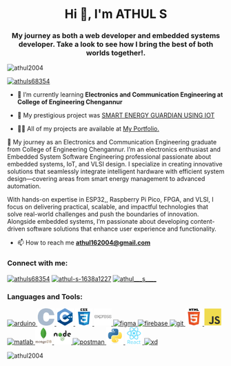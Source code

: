 <h1 align="center">Hi 👋, I'm ATHUL S</h1>
<h3 align="center">My journey as both a web developer and embedded systems developer. Take a look to see how I bring the best of both worlds together!.</h3>

<p align="left"> <img src="https://komarev.com/ghpvc/?username=athul2004&label=Profile%20views&color=0e75b6&style=flat" alt="athul2004" /> </p>

<p align="left"> <a href="https://twitter.com/athuls68354" target="blank"><img src="https://img.shields.io/twitter/follow/athuls68354?logo=twitter&style=for-the-badge" alt="athuls68354" /></a> </p>

- 🌱 I’m currently learning **Electronics and Communication Engineering at College of Engineering Chengannur**

- 👯 My prestigious project was [SMART ENERGY GUARDIAN USING IOT](https://github.com/Athul2004/Smart_Energy_Guardian_Using_Iot?tab=readme-ov-file)

- 👨‍💻 All of my projects are available at [My Portfolio.](https://athu1.netlify.app/)

💬 My journey as an Electronics and Communication Engineering graduate from College of Engineering Chengannur. I’m an electronics enthusiast and Embedded System Software Engineering professional passionate about embedded systems, IoT, and VLSI design. I specialize in creating innovative solutions that seamlessly integrate intelligent hardware with efficient system design—covering areas from smart energy management to advanced automation.

With hands-on expertise in ESP32,, Raspberry Pi Pico, FPGA, and VLSI, I focus on delivering practical, scalable, and impactful technologies that solve real-world challenges and push the boundaries of innovation. Alongside embedded systems, I’m passionate about developing content-driven software solutions that enhance user experience and functionality.

- 📫 How to reach me **athul162004@gmail.com**

<h3 align="left">Connect with me:</h3>
<p align="left">
<a href="https://twitter.com/athuls68354" target="blank"><img align="center" src="https://raw.githubusercontent.com/rahuldkjain/github-profile-readme-generator/master/src/images/icons/Social/twitter.svg" alt="athuls68354" height="30" width="40" /></a>
<a href="https://linkedin.com/in/athul-s-1638a1227" target="blank"><img align="center" src="https://raw.githubusercontent.com/rahuldkjain/github-profile-readme-generator/master/src/images/icons/Social/linked-in-alt.svg" alt="athul-s-1638a1227" height="30" width="40" /></a>
<a href="https://instagram.com/athul___s____" target="blank"><img align="center" src="https://raw.githubusercontent.com/rahuldkjain/github-profile-readme-generator/master/src/images/icons/Social/instagram.svg" alt="athul___s____" height="30" width="40" /></a>
</p>

<h3 align="left">Languages and Tools:</h3>
<p align="left"> <a href="https://www.arduino.cc/" target="_blank" rel="noreferrer"> <img src="https://cdn.worldvectorlogo.com/logos/arduino-1.svg" alt="arduino" width="40" height="40"/> </a> <a href="https://www.cprogramming.com/" target="_blank" rel="noreferrer"> <img src="https://raw.githubusercontent.com/devicons/devicon/master/icons/c/c-original.svg" alt="c" width="40" height="40"/> </a> <a href="https://www.w3schools.com/cpp/" target="_blank" rel="noreferrer"> <img src="https://raw.githubusercontent.com/devicons/devicon/master/icons/cplusplus/cplusplus-original.svg" alt="cplusplus" width="40" height="40"/> </a> <a href="https://www.w3schools.com/css/" target="_blank" rel="noreferrer"> <img src="https://raw.githubusercontent.com/devicons/devicon/master/icons/css3/css3-original-wordmark.svg" alt="css3" width="40" height="40"/> </a> <a href="https://expressjs.com" target="_blank" rel="noreferrer"> <img src="https://raw.githubusercontent.com/devicons/devicon/master/icons/express/express-original-wordmark.svg" alt="express" width="40" height="40"/> </a> <a href="https://www.figma.com/" target="_blank" rel="noreferrer"> <img src="https://www.vectorlogo.zone/logos/figma/figma-icon.svg" alt="figma" width="40" height="40"/> </a> <a href="https://firebase.google.com/" target="_blank" rel="noreferrer"> <img src="https://www.vectorlogo.zone/logos/firebase/firebase-icon.svg" alt="firebase" width="40" height="40"/> </a> <a href="https://git-scm.com/" target="_blank" rel="noreferrer"> <img src="https://www.vectorlogo.zone/logos/git-scm/git-scm-icon.svg" alt="git" width="40" height="40"/> </a> <a href="https://www.w3.org/html/" target="_blank" rel="noreferrer"> <img src="https://raw.githubusercontent.com/devicons/devicon/master/icons/html5/html5-original-wordmark.svg" alt="html5" width="40" height="40"/> </a> <a href="https://developer.mozilla.org/en-US/docs/Web/JavaScript" target="_blank" rel="noreferrer"> <img src="https://raw.githubusercontent.com/devicons/devicon/master/icons/javascript/javascript-original.svg" alt="javascript" width="40" height="40"/> </a> <a href="https://www.mathworks.com/" target="_blank" rel="noreferrer"> <img src="https://upload.wikimedia.org/wikipedia/commons/2/21/Matlab_Logo.png" alt="matlab" width="40" height="40"/> </a> <a href="https://www.mongodb.com/" target="_blank" rel="noreferrer"> <img src="https://raw.githubusercontent.com/devicons/devicon/master/icons/mongodb/mongodb-original-wordmark.svg" alt="mongodb" width="40" height="40"/> </a> <a href="https://nodejs.org" target="_blank" rel="noreferrer"> <img src="https://raw.githubusercontent.com/devicons/devicon/master/icons/nodejs/nodejs-original-wordmark.svg" alt="nodejs" width="40" height="40"/> </a> <a href="https://postman.com" target="_blank" rel="noreferrer"> <img src="https://www.vectorlogo.zone/logos/getpostman/getpostman-icon.svg" alt="postman" width="40" height="40"/> </a> <a href="https://www.python.org" target="_blank" rel="noreferrer"> <img src="https://raw.githubusercontent.com/devicons/devicon/master/icons/python/python-original.svg" alt="python" width="40" height="40"/> </a> <a href="https://reactjs.org/" target="_blank" rel="noreferrer"> <img src="https://raw.githubusercontent.com/devicons/devicon/master/icons/react/react-original-wordmark.svg" alt="react" width="40" height="40"/> </a> <a href="https://www.adobe.com/products/xd.html" target="_blank" rel="noreferrer"> <img src="https://cdn.worldvectorlogo.com/logos/adobe-xd.svg" alt="xd" width="40" height="40"/> </a> </p>

<p><img align="center" src="https://github-readme-stats.vercel.app/api/top-langs?username=athul2004&show_icons=true&locale=en&layout=compact" alt="athul2004" /></p>
